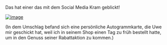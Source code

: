 <html><body><p>Das hat einer das mit dem Social Media Kram geblickt!

<a href="/wp-content/uploads/2012/11/wpid-DSCN1472.jpg"><img class="aligncenter" alt="image" src="/wp-content/uploads/2012/11/wpid-DSCN1472.jpg"></a>

(In dem Umschlag befand sich eine persönliche Autogrammkarte, die Uwe mir geschickt hat, weil ich in seinem Shop einen Tag zu früh bestellt hatte, um in den Genuss seiner Rabattaktion zu kommen.)</p></body></html>